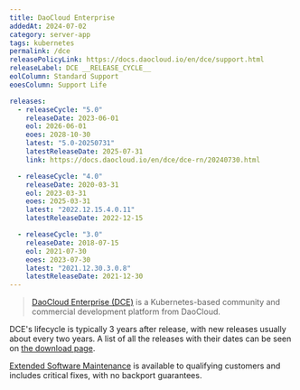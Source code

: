 ```yaml
---
title: DaoCloud Enterprise
addedAt: 2024-07-02
category: server-app
tags: kubernetes
permalink: /dce
releasePolicyLink: https://docs.daocloud.io/en/dce/support.html
releaseLabel: DCE __RELEASE_CYCLE__
eolColumn: Standard Support
eoesColumn: Support Life

releases:
  - releaseCycle: "5.0"
    releaseDate: 2023-06-01
    eol: 2026-06-01
    eoes: 2028-10-30
    latest: "5.0-20250731"
    latestReleaseDate: 2025-07-31
    link: https://docs.daocloud.io/en/dce/dce-rn/20240730.html

  - releaseCycle: "4.0"
    releaseDate: 2020-03-31
    eol: 2023-03-31
    eoes: 2025-03-31
    latest: "2022.12.15.4.0.11"
    latestReleaseDate: 2022-12-15

  - releaseCycle: "3.0"
    releaseDate: 2018-07-15
    eol: 2021-07-30
    eoes: 2023-07-30
    latest: "2021.12.30.3.0.8"
    latestReleaseDate: 2021-12-30
---
```


> [DaoCloud Enterprise (DCE)](https://docs.daocloud.io/en/) is a Kubernetes-based community and commercial
> development platform from DaoCloud.

DCE's lifecycle is typically 3 years after release, with new releases usually about every two
years. A list of all the releases with their dates can be seen on
[the download page](https://docs.daocloud.io/en/download/index.html).

[Extended Software Maintenance](https://docs.daocloud.io/en/dce/support.html#extended-software-maintenance-eam)
is available to qualifying customers and includes critical fixes, with no backport guarantees.
